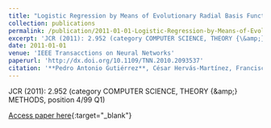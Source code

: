 ```yaml
---
title: "Logistic Regression by Means of Evolutionary Radial Basis Function Neural Networks"
collection: publications
permalink: /publication/2011-01-01-Logistic-Regression-by-Means-of-Evolutionary-Radial-Basis-Function-Neural-Networks
excerpt: 'JCR (2011): 2.952 (category COMPUTER SCIENCE, THEORY {\&amp;} METHODS, position 4/99 Q1)'
date: 2011-01-01
venue: 'IEEE Transacctions on Neural Networks'
paperurl: 'http://dx.doi.org/10.1109/TNN.2010.2093537'
citation: '**Pedro Antonio Gutiérrez**, César Hervás-Martínez, Francisco José Martínez-Estudillo, &quot;Logistic Regression by Means of Evolutionary Radial Basis Function Neural Networks.&quot; IEEE Transacctions on Neural Networks, Vol. 22(2), 2011, pp.246-263.'
---
```

JCR (2011): 2.952 (category COMPUTER SCIENCE, THEORY {\&amp;} METHODS, position 4/99 Q1)

[Access paper here](http://dx.doi.org/10.1109/TNN.2010.2093537){:target="_blank"}
